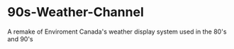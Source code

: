 # 90s-Weather-Channel
A remake of Enviroment Canada's weather display system used in the 80's and 90's
